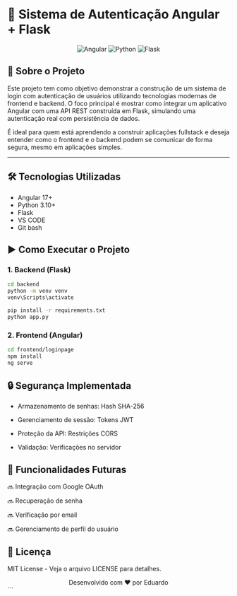 # 🔐 Sistema de Autenticação Angular + Flask

<div align="center">
  <img src="https://img.shields.io/badge/Angular-DD0031?style=for-the-badge&logo=angular&logoColor=white" alt="Angular">
  <img src="https://img.shields.io/badge/Python-3776AB?style=for-the-badge&logo=python&logoColor=white" alt="Python">
  <img src="https://img.shields.io/badge/Flask-000000?style=for-the-badge&logo=flask&logoColor=white" alt="Flask">
</div>


## 📖 Sobre o Projeto

Este projeto tem como objetivo demonstrar a construção de um sistema de login com autenticação de usuários utilizando tecnologias modernas de frontend e backend. O foco principal é mostrar como integrar um aplicativo Angular com uma API REST construída em Flask, simulando uma autenticação real com persistência de dados.

É ideal para quem está aprendendo a construir aplicações fullstack e deseja entender como o frontend e o backend podem se comunicar de forma segura, mesmo em aplicações simples.


---

## 🛠 Tecnologias Utilizadas

- Angular 17+
- Python 3.10+
- Flask
- VS CODE
- Git bash

## ▶️ Como Executar o Projeto

### 1. Backend (Flask)

```bash
cd backend
python -m venv venv
venv\Scripts\activate     

pip install -r requirements.txt
python app.py
```
### 2. Frontend (Angular)
```bash
cd frontend/loginpage
npm install
ng serve

```
## 🔒 Segurança Implementada

- Armazenamento de senhas: Hash SHA-256

- Gerenciamento de sessão: Tokens JWT

- Proteção da API: Restrições CORS

- Validação: Verificações no servidor

## 🚧 Funcionalidades Futuras

🔜 Integração com Google OAuth

🔜 Recuperação de senha

🔜 Verificação por email

🔜 Gerenciamento de perfil do usuário

## 📄 Licença

MIT License - Veja o arquivo LICENSE para detalhes.

<div align="center"> Desenvolvido com ❤️ por Eduardo </div> ```




